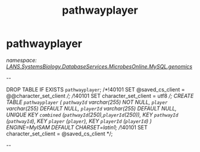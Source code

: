 ﻿---
title: pathwayplayer
---

# pathwayplayer
_namespace: [LANS.SystemsBiology.DatabaseServices.MicrobesOnline.MySQL.genomics](N-LANS.SystemsBiology.DatabaseServices.MicrobesOnline.MySQL.genomics.html)_

--
 
 DROP TABLE IF EXISTS `pathwayplayer`;
 /*!40101 SET @saved_cs_client = @@character_set_client */;
 /*!40101 SET character_set_client = utf8 */;
 CREATE TABLE `pathwayplayer` (
 `pathwayId` varchar(255) NOT NULL,
 `player` varchar(255) DEFAULT NULL,
 `playerId` varchar(255) DEFAULT NULL,
 UNIQUE KEY `combined` (`pathwayId`(250),`playerId`(250)),
 KEY `pathwayId` (`pathwayId`),
 KEY `player` (`player`),
 KEY `playerId` (`playerId`)
 ) ENGINE=MyISAM DEFAULT CHARSET=latin1;
 /*!40101 SET character_set_client = @saved_cs_client */;
 
 
 
 --




